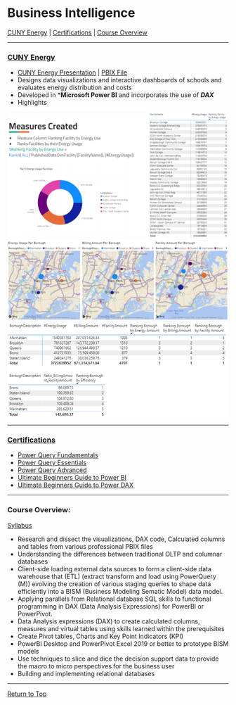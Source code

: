 <a name="TOP"></a>

# Business Intelligence

[CUNY Energy](#CUNY_ENERGY) |
[Certifications](#Certifications) |
[Course Overview](#overview)
___
<a name="CUNY_ENERGY"></a>

### [CUNY Energy](https://github.com/eng-jonathan/Business_Intelligence/tree/main/CUNY%20Energy)
* [CUNY Energy Presentation](https://github.com/eng-jonathan/Business_Intelligence/blob/main/CUNY%20Energy/CUNY%20Energy%20Presentation.pdf) | [PBIX File](https://github.com/eng-jonathan/Business_Intelligence/blob/main/CUNY%20Energy/CUNY%20Energy%20PBIX.pbix) 
* Designs data visualizations and interactive dashboards of schools and evaluates energy distribution and costs
* Developed in ***Microsoft Power BI** and incorporates the use of ***DAX***
* Highlights

<img src = "Images/cunyenergy_image01.png" width = "750"><img src = "Images/cunyenergy_image03.png" width = "750"><img src = "Images/cunyenergy_image04.png" width = "750">
___ 
<a name="Certifications"></a>

### [Certifications](https://github.com/eng-jonathan/Business_Intelligence/tree/main/certifications)
* [Power Query Fundamentals](https://github.com/eng-jonathan/Business_Intelligence/blob/main/certifications/Power_Query_Fundamentals.pdf)
* [Power Query Essentials](https://github.com/eng-jonathan/Business_Intelligence/blob/main/certifications/Power_Query_Essentials.pdf)
* [Power Query Advanced](https://github.com/eng-jonathan/Business_Intelligence/blob/main/certifications/Power_Query_Advanced.pdf)
* [Ultimate Beginners Guide to Power BI](https://github.com/eng-jonathan/Business_Intelligence/blob/main/certifications/Ultimate_Beginners_Guide_to_Power_BI.pdf)
* [Ultimate Beginners Guide to Power DAX](https://github.com/eng-jonathan/Business_Intelligence/blob/main/certifications/Ultimate_Beginners_Guide_to_DAX.pdf)
___
<a name="overview"></a>

### Course Overview:
[Syllabus](https://github.com/eng-jonathan/Business_Intelligence/blob/main/syllabus/syllabus.pdf)
* Research and dissect the visualizations, DAX code, Calculated columns and tables from various professional PBIX files
* Understanding the differences between traditional OLTP and columnar databases
* Client-side loading external data sources to form a client-side data warehouse that (ETL) (extract transform and load using PowerQuery (M)) evolving the creation of various staging queries to shape data efficiently into a BISM (Business Modeling Sematic Model) data model.
* Applying parallels from Relational database SQL skills to functional programming in DAX (Data Analysis Expressions) for PowerBI or PowerPivot.
* Data Analysis expressions (DAX) to create calculated columns, measures and virtual tables using skills learned within the prerequisites
* Create Pivot tables, Charts and Key Point Indicators (KPI)
* PowerBI Desktop and PowerPivot Excel 2019 or better to prototype BISM models
* Use techniques to slice and dice the decision support data to provide the macro to micro perspectives for the business user
* Building and implementing relational databases
___

[Return to Top](#TOP)

